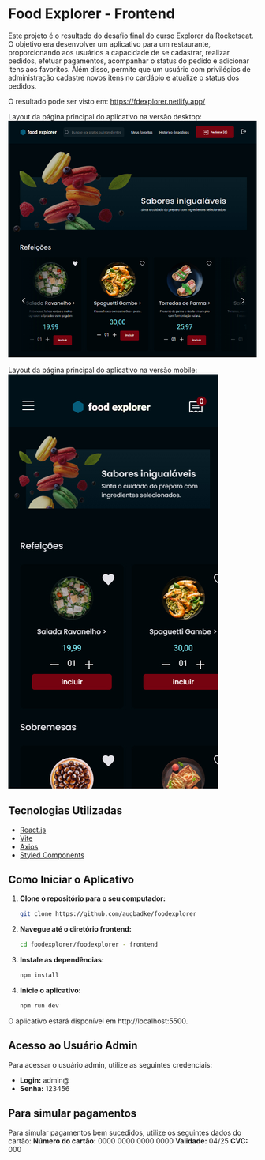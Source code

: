 # Food Explorer - Frontend

Este projeto é o resultado do desafio final do curso Explorer da Rocketseat. O objetivo era desenvolver um aplicativo para um restaurante, proporcionando aos usuários a capacidade de se cadastrar, realizar pedidos, efetuar pagamentos, acompanhar o status do pedido e adicionar itens aos favoritos. Além disso, permite que um usuário com privilégios de administração cadastre novos itens no cardápio e atualize o status dos pedidos.

O resultado pode ser visto em: https://fdexplorer.netlify.app/

Layout da página principal do aplicativo na versão desktop:
![Home do Food Explorer](https://raw.githubusercontent.com/augbadke/assets/main/foodexplorer1.jpg)

Layout da página principal do aplicativo na versão mobile:
![Home do Food Explorer](https://raw.githubusercontent.com/augbadke/assets/main/foodexplorer2.jpg)

## Tecnologias Utilizadas

- [React.js](https://reactjs.org/)
- [Vite](https://vitejs.dev/)
- [Axios](https://axios-http.com/)
- [Styled Components](https://styled-components.com/)

## Como Iniciar o Aplicativo

1. **Clone o repositório para o seu computador:**
   ```bash
   git clone https://github.com/augbadke/foodexplorer
   ```

2. **Navegue até o diretório frontend:**
   ```bash
   cd foodexplorer/foodexplorer - frontend
   ```

3. **Instale as dependências:**
   ```bash
   npm install
   ```

4. **Inicie o aplicativo:**
   ```bash
   npm run dev
   ```

O aplicativo estará disponível em http://localhost:5500.

## Acesso ao Usuário Admin

Para acessar o usuário admin, utilize as seguintes credenciais:
- **Login:** admin@
- **Senha:** 123456

## Para simular pagamentos

Para simular pagamentos bem sucedidos, utilize os seguintes dados do cartão:
**Número do cartão:** 0000 0000 0000 0000
**Validade:** 04/25
**CVC:** 000